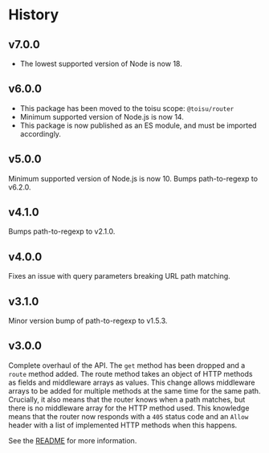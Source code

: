 # History

## v7.0.0

- The lowest supported version of Node is now 18.

## v6.0.0

- This package has been moved to the toisu scope: `@toisu/router`
- Minimum supported version of Node.js is now 14.
- This package is now published as an ES module, and must be imported accordingly.

## v5.0.0

Minimum supported version of Node.js is now 10.
Bumps path-to-regexp to v6.2.0.

## v4.1.0

Bumps path-to-regexp to v2.1.0.

## v4.0.0

Fixes an issue with query parameters breaking URL path matching.

## v3.1.0

Minor version bump of path-to-regexp to v1.5.3.

## v3.0.0

Complete overhaul of the API. The `get` method has been dropped and a `route` method added. The
route method takes an object of HTTP methods as fields and middleware arrays as values. This change
allows middleware arrays to be added for multiple methods at the same time for the same path.
Crucially, it also means that the router knows when a path matches, but there is no middleware array
for the HTTP method used. This knowledge means that the router now responds with a `405` status code
and an `Allow` header with a list of implemented HTTP methods when this happens.

See the [README](./README.md) for more information.
